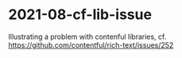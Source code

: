 # 2021-08-cf-lib-issue

Illustrating a problem with contenful libraries, cf. https://github.com/contentful/rich-text/issues/252

